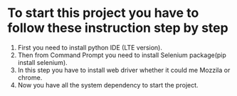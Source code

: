 # To start this project you have to follow these instruction step by step
1. First you need to install python IDE (LTE version).
2. Then from Command Prompt you need to install Selenium package(pip install selenium).
3. In this step you have to install web driver whether it could me Mozzila or chrome.
4. Now you have all the system dependency to start the project.
